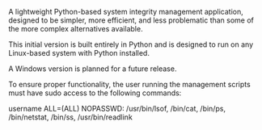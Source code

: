 A lightweight Python-based system integrity management application, designed to be simpler, more efficient, and less problematic than some of the more complex alternatives available.  

This initial version is built entirely in Python and is designed to run on any Linux-based system with Python installed. 

A Windows version is planned for a future release.  

To ensure proper functionality, the user running the management scripts must have sudo access to the following commands:  

username ALL=(ALL) NOPASSWD: /usr/bin/lsof, /bin/cat, /bin/ps, /bin/netstat, /bin/ss, /usr/bin/readlink

